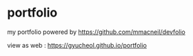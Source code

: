 # portfolio

my portfolio powered by https://github.com/mmacneil/devfolio

view as web : https://gyucheol.github.io/portfolio
